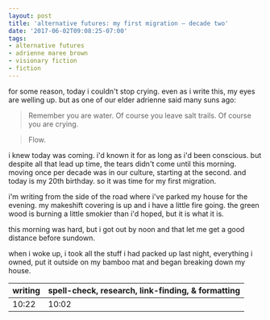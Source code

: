 ```yaml
---
layout: post
title: 'alternative futures: my first migration – decade two'
date: '2017-06-02T09:08:25-07:00'
tags:
- alternative futures
- adrienne maree brown
- visionary fiction
- fiction
--- 
```


for some reason, today i couldn't stop crying. even as i write this, my eyes are welling up. but as one of our elder adrienne said many suns ago:

> Remember you are water. Of course you leave salt trails. Of course you are crying.

> Flow.

i knew today was coming. i'd known it for as long as i'd been conscious. but despite all that lead up time, the tears didn't come until this morning. moving once per decade was in our culture, starting at the second. and today is my 20th birthday. so it was time for my first migration.

i'm writing from the side of the road where i've parked my house for the evening. my makeshift covering is up and i have a little fire going. the green wood is burning a little smokier than i'd hoped, but it is what it is. 

this morning was hard, but i got out by noon and that let me get a good distance before sundown. 

when i woke up, i took all the stuff i had packed up last night, everything i owned, put it outside on my bamboo mat and began breaking down my house.

<table>
	<thead>
		<tr>
			<th>writing</th>
			<th>spell-check, research, link-finding, & formatting</th>
		</tr>
	</thead>
	<tbody>
		<tr>
			<td>10:22</td>
			<td>10:02</td>
		</tr>
	</tbody>
</table>